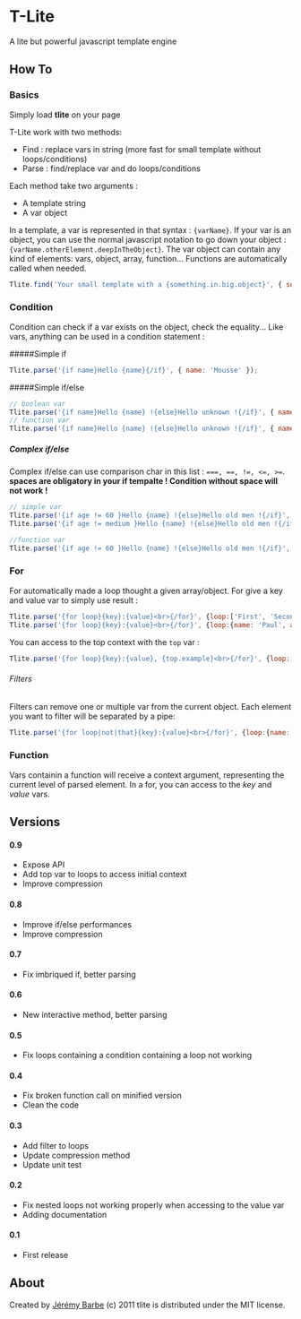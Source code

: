 # T-Lite
A lite but powerful javascript template engine

## How To

### Basics
Simply load **tlite** on your page

T-Lite work with two methods:

* Find : replace vars in string (more fast for small template without loops/conditions)
* Parse : find/replace var and do loops/conditions

Each method take two arguments :

* A template string
* A var object

In a template, a var is represented in that syntax : `{varName}`. If your var is an object, you can use the normal javascript notation to go down your object : `{varName.otherElement.deepInTheObject}`. The var object can contain any kind of elements: vars, object, array, function... Functions are automatically called when needed.

```javascript
Tlite.find('Your small template with a {something.in.big.object}', { something : {in: {big: {object: 'tlite'}}}});
```

### Condition
Condition can check if a var exists on the object, check the equality... Like vars, anything can be used in a condition statement :

#####Simple if

```javascript
Tlite.parse('{if name}Hello {name}{/if}', { name: 'Mousse' });
```

#####Simple if/else

```javascript
// boolean var
Tlite.parse('{if name}Hello {name} !{else}Hello unknown !{/if}', { name: false });
// function var
Tlite.parse('{if name}Hello {name} !{else}Hello unknown !{/if}', { name: function(){ return 'James' });
```

##### Complex if/else

Complex if/else can use comparison char in this list : `===, ==, !=, <=, >=`.
**spaces are obligatory in your if tempalte ! Condition without space will not work !**

```javascript
// simple var
Tlite.parse('{if age != 60 }Hello {name} !{else}Hello old men !{/if}', { name: 'James', age : 21});
Tlite.parse('{if age != medium }Hello {name} !{else}Hello old men !{/if}', { name: 'James', age : 21, medium : 60});
```

```javascript
//function var
Tlite.parse('{if age != 60 }Hello {name} !{else}Hello old men !{/if}', { name: 'James', age : function(){ return this.person.age; }});
```

### For
For automatically made a loop thought a given array/object. For give a key and value var to simply use result :

```javascript
Tlite.parse('{for loop}{key}:{value}<br>{/for}', {loop:['First', 'Second', 'Third']});
Tlite.parse('{for loop}{key}:{value}<br>{/for}', {loop:{name: 'Paul', age: 24, city: 'Paris'}});
```

You can access to the top context with the `top` var :

```javascript
Tlite.parse('{for loop}{key}:{value}, {top.example}<br>{/for}', {loop:['First', 'Second', 'Third'], example: 'Try it!'});
```

###### Filters
Filters can remove one or multiple var from the current object. Each element you want to filter will be separated by a pipe:

```javascript
Tlite.parse('{for loop|not|that}{key}:{value}<br>{/for}', {loop:{name: 'Paul', age: 24, not: 'Paris', that: 'Test'}});
```

### Function

Vars containin a function will receive a context argument, representing the current level of parsed element. In a for, you can access to the *key* and *value* vars.

## Versions

#### 0.9
* Expose API
* Add top var to loops to access initial context
* Improve compression

#### 0.8
* Improve if/else performances
* Improve compression

#### 0.7
* Fix imbriqued if, better parsing

#### 0.6
* New interactive method, better parsing

#### 0.5
* Fix loops containing a condition containing a loop not working

#### 0.4
* Fix broken function call on minified version
* Clean the code

#### 0.3
* Add filter to loops
* Update compression method
* Update unit test

#### 0.2
* Fix nested loops not working properly when accessing to the value var
* Adding documentation

#### 0.1
* First release

About
-----
Created by [Jérémy Barbe](htt://www.shwaark.com) (c) 2011
tlite is distributed under the MIT license.